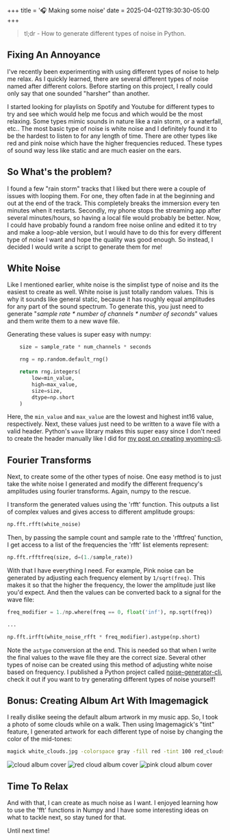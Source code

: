 +++
title = '🎧 Making some noise'
date = 2025-04-02T19:30:30-05:00
+++

> tl;dr - How to generate different types of noise in Python.

## Fixing An Annoyance
I've recently been experimenting with using different types of noise to help me relax. As I quickly learned, there are several different types of noise named after different colors. Before starting on this project, I really could only say that one sounded "harsher" than another.

I started looking for playlists on Spotify and Youtube for different types to try and see which would help me focus and which would be the most relaxing. Some types mimic sounds in nature like a rain storm, or a waterfall, etc.. The most basic type of noise is white noise and I definitely found it to be the hardest to listen to for any length of time. There are other types like red and pink noise which have the higher frequencies reduced. These types of sound way less like static and are much easier on the ears.

## So What's the problem?
I found a few "rain storm" tracks that I liked but there were a couple of issues with looping them. For one, they often fade in at the beginning and out at the end of the track. This completely breaks the immersion every ten minutes when it restarts. Secondly, my phone stops the streaming app after several minutes/hours, so having a local file would probably be better. Now, I could have probably found a random free noise online and edited it to try and make a loop-able version, but I would have to do this for every different type of noise I want and hope the quality was good enough. So instead, I decided I would write a script to generate them for me! 

## White Noise
Like I mentioned earlier, white noise is the simplist type of noise and its the easiest to create as well. White noise is just totally random values. This is why it sounds like general static, because it has roughly equal amplitudes for any part of the sound spectrum. To generate this, you just need to generate "_sample rate * number of channels * number of seconds_" values and them write them to a new wave file. 

Generating these values is super easy with numpy:
```python
    size = sample_rate * num_channels * seconds

    rng = np.random.default_rng()

    return rng.integers(
        low=min_value,
        high=max_value,
        size=size,
        dtype=np.short
    )
```
Here, the `min_value` and `max_value` are the lowest and highest int16 value, respectively. Next, these values just need to be written to a wave file with a valid header. Python's `wave` library makes this super easy since I don't need to create the header manually like I did for [my post on creating wyoming-cli](/posts/wyoming-2/).

## Fourier Transforms
Next, to create some of the other types of noise. One easy method is to just take the white noise I generated and modify the different frequency's amplitudes using fourier transforms. Again, numpy to the rescue. 

I transform the generated values using the 'rfft' function. This outputs a list of complex values and gives access to different amplitude groups:
```python
np.fft.rfft(white_noise)
```
Then, by passing the sample count and sample rate to the 'rfftfreq' function, I get access to a list of the frequencies the 'rfft' list elements represent:
```python
np.fft.rfftfreq(size, d=(1./sample_rate))
```

With that I have everything I need. For example, Pink noise can be generated by adjusting each frequency element by `1/sqrt(freq)`. This makes it so that the higher the frequency, the lower the amplitude just like you'd expect. And then the values can be converted back to a signal for the wave file:
```python
freq_modifier = 1./np.where(freq == 0, float('inf'), np.sqrt(freq))

... 

np.fft.irfft(white_noise_rfft * freq_modifier).astype(np.short)
```
Note the `astype` conversion at the end. This is needed so that when I write the final values to the wave file they are the correct size. Several other types of noise can be created using this method of adjusting white noise based on frequency. I published a Python project called [noise-generator-cli](https://github.com/john-pettigrew/noise-generator-cli), check it out if you want to try generating different types of noise yourself!

## Bonus: Creating Album Art With Imagemagick
I really dislike seeing the default album artwork in my music app. So, I took a photo of some clouds while on a walk. Then using Imagemagick's "tint" feature, I generated artwork for each different type of noise by changing the color of the mid-tones:
```sh
magick white_clouds.jpg -colorspace gray -fill red -tint 100 red_clouds.jpg
```
![cloud album cover](/cloud-album-covers/white_clouds_small.jpg)
![red cloud album cover](/cloud-album-covers/red_clouds_small.jpg)
![pink cloud album cover](/cloud-album-covers/pink_clouds_small.jpg)

## Time To Relax
And with that, I can create as much noise as I want. I enjoyed learning how to use the 'fft' functions in Numpy and I have some interesting ideas on what to tackle next, so stay tuned for that.

Until next time!